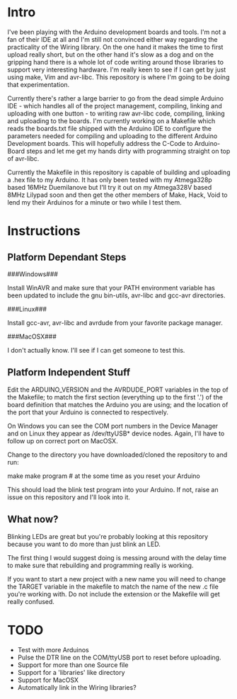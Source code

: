 Intro
=====

I've been playing with the Arduino development boards and tools. I'm not a fan
of their IDE at all and I'm still not convinced either way regarding the
practicality of the Wiring library. On the one hand it makes the time to first
upload really short, but on the other hand it's slow as a dog and on the
gripping hand there is a whole lot of code writing around those libraries to
support very interesting hardware. I'm really keen to see if I can get by just
using make, Vim and avr-libc. This repository is where I'm going to be doing
that experimentation.

Currently there's rather a large barrier to go from the dead simple Arduino
IDE - which handles all of the project management, compiling, linking and
uploading with one button - to writing raw avr-libc code, compiling, linking
and uploading to the boards. I'm currently working on a Makefile which reads
the boards.txt file shipped with the Arduino IDE to configure the parameters
needed for compiling and uploading to the different Arduino Development
boards. This will hopefully address the C-Code to Arduino-Board steps and let
me get my hands dirty with programming straight on top of avr-libc.

Currently the Makefile in this repository is capable of building and uploading
a .hex file to my Arduino. It has only been tested with my Atmega328p based
16MHz Duemilanove but I'll try it out on my Atmega328V based 8MHz Lilypad
soon and then get the other members of Make, Hack, Void to lend my their
Arduinos for a minute or two while I test them.

Instructions
============

Platform Dependant Steps
------------------------

###Windows###

Install WinAVR and make sure that your PATH environment variable has been
updated to include the gnu bin-utils, avr-libc and gcc-avr directories.

###Linux###

Install gcc-avr, avr-libc and avrdude from your favorite package manager.

###MacOSX###

I don't actually know. I'll see if I can get someone to test this.

Platform Independent Stuff
--------------------------

Edit the ARDUINO_VERSION and the AVRDUDE_PORT variables in the top of the
Makefile; to match the first section (everything up to the first '.') of the
board definition that matches the Arduino you are using; and the location of
the port that your Arduino is connected to respectively. 

On Windows you can see the COM port numbers in the Device Manager and on Linux
they appear as /dev/ttyUSB* device nodes. Again, I'll have to follow up on
correct port on MacOSX.

Change to the directory you have downloaded/cloned the repository to and run:

  make
  make program # at the some time as you reset your Arduino

This should load the blink test program into your Arduino. If not, raise an
issue on this repository and I'll look into it.

What now?
---------
Blinking LEDs are great but you're probably looking at this repository because
you want to do more than just blink an LED.

The first thing I would suggest doing is messing around with the delay time to
make sure that rebuilding and programming really is working.

If you want to start a new project with a new name you will need to change the
TARGET variable in the makefile to match the name of the new .c file you're
working with. Do not include the extension or the Makefile will get really
confused. 

TODO
====
  * Test with more Arduinos
  * Pulse the DTR line on the COM/ttyUSB port to reset before uploading.
  * Support for more than one Source file
  * Support for a 'libraries' like directory
  * Support for MacOSX
  * Automatically link in the Wiring libraries?

